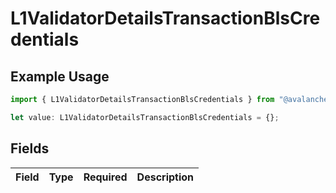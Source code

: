 # L1ValidatorDetailsTransactionBlsCredentials

## Example Usage

```typescript
import { L1ValidatorDetailsTransactionBlsCredentials } from "@avalanche-sdk/data/models/components";

let value: L1ValidatorDetailsTransactionBlsCredentials = {};
```

## Fields

| Field       | Type        | Required    | Description |
| ----------- | ----------- | ----------- | ----------- |
